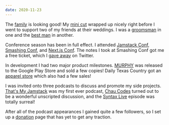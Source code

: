 ```yaml
---
date: 2020-11-23
---
```


The [family][family] is looking good! My [mini cut][cut] wrapped up nicely right before I went to support two of my friends at their weddings. I was a [groomsman][jordan] in one and the [best man][martens] in another.

Conference season has been in full effect. I attended [Jamstack Conf][jamstack], [Smashing Conf][smashing], and [Next.js Conf][nextjs]. The notes I took at Smashing Conf got me a free ticket, which I [gave away][giveaway] on Twitter.

In development I had two major product milestones. [MURPHY][murphy] was released to the Google Play Store and sold a few copies! Daily Texas Country got an [apparel store][dtxc] which also had a few sales!

I was invited onto three podcasts to discuss and promote my side projects. [That's My Jamstack][thats-my-jamstack] was my first ever podcast, [Chau Codes][chau] turned out to be a wonderful unscripted discussion, and the [Syntax Live][syntax] episode was totally surreal!

After all of the podcast appearances I gained quite a few followers, so I set up a [donation][donation] page that has yet to get any traction.

[donation]: https://bradgarropy.com/donate
[syntax]: https://youtube.com/watch?v=W7y03fsqHJw&t=2503
[chau]: https://youtu.be/A85MnRidA2A
[thats-my-jamstack]: https://thatsmyjamstack.com/posts/brad-garropy
[dtxc]: https://dailytexascountry.com/store
[murphy]: https://play.google.com/store/apps/details?id=com.bradgarropy.murphy.twa
[giveaway]: https://twitter.com/bradgarropy/status/1324086847102840832
[nextjs]: https://notion.so/bradgarropy/next-js-conf-0114d1ba9c6f4917a31a028ab7c9988f
[smashing]: https://notion.so/bradgarropy/smashingconf-86c0ed71587a46af852bc7a730492d66
[jamstack]: https://notion.so/bradgarropy/jamstack-conf-october-2020-eea05219f9da43a08a0c5fba571fedcf
[cut]: https://facebook.com/permalink.php?story_fbid=10116496021123310&id=7933107
[martens]: https://facebook.com/permalink.php?story_fbid=10116568901490470&id=7933107
[jordan]: https://facebook.com/permalink.php?story_fbid=10116496051956520&id=7933107
[family]: https://instagram.com/p/CH8YWrbl8ud
